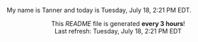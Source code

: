 My name is Tanner and today is Tuesday, July 18, 2:21 PM EDT.

<p align="center">This <i>README</i> file is generated <b>every 3 hours</b>!</br>Last refresh: Tuesday, July 18, 2:21 PM EDT<br /></p>
